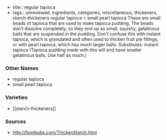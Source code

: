 - title:: regular tapioca
- tags:: unreviewed, ingredients, categories, miscellaneous, thickeners, starch-thickeners
regular tapioca = small pearl tapioca These are small beads of tapioca that are used to make tapioca pudding. The beads don't dissolve completely, so they end up as small, squishy, gelatinous balls that are suspended in the pudding. Don't confuse this with instant tapioca, which is granulated and often used to thicken fruit pie fillings, or with pearl tapioca, which has much larger balls. Substitutes: instant tapioca (Tapioca pudding made with this will end have smaller gelatinous balls. Use half as much.)

### Other Names

* regular tapioca
* small pearl tapioca

### Varieties

* [[starch-thickeners]]

### Sources
* http://foodsubs.com/ThickenStarch.html
